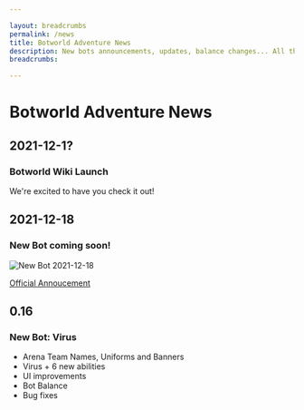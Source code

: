 ```yaml
---

layout: breadcrumbs
permalink: /news
title: Botworld Adventure News
description: New bots announcements, updates, balance changes... All the News about Botworld Adventure!
breadcrumbs:

---
```


# Botworld Adventure News



<div markdown="1" class=" ghcms ghcms-main">

## 2021-12-1?

### Botworld Wiki Launch

We're excited to have you check it out!

## 2021-12-18

### New Bot coming soon!

![New Bot 2021-12-18](https://cdn.discordapp.com/attachments/824813164142788619/921748933791854632/Mystery_Bot_Reveal_4.jpg) 

[Official Annoucement](https://twitter.com/BotworldGame/status/1472189909188300802)


## 0.16

### New Bot: Virus

- Arena Team Names, Uniforms and Banners
- Virus + 6 new abilities
- UI improvements
- Bot Balance
- Bug fixes

</div>

<style>
	section img { max-width: 60% }
	@media (max-width: 600px) {
		section img { max-width: 100% }
	}
</style>
